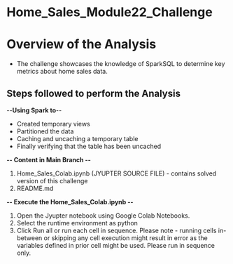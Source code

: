 # Home_Sales_Module22_Challenge

# Overview of the Analysis

* The challenge showcases the knowledge of SparkSQL to determine key metrics about home sales data.

## Steps followed to perform the Analysis

--**Using Spark to**--<br>
  * Created temporary views
  * Partitioned the data
  * Caching and uncaching a temporary table
  * Finally verifying that the table has been uncached

**-- Content in Main Branch --**
1. Home_Sales_Colab.ipynb (JYUPTER SOURCE FILE) - contains solved version of this challenge
2. README.md

**-- Execute the Home_Sales_Colab.ipynb --**
1. Open the Jyupter notebook using Google Colab Notebooks.
2. Select the runtime environment as python 
3. Click Run all or run each cell in sequence. Please note - running cells in-between or skipping any cell execution might result in error as the variables defined in prior cell might be used. Please run in sequence only.
